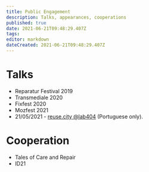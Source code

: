 ```yaml
---
title: Public Engagement
description: Talks, appearances, cooperations
published: true
date: 2021-06-21T09:48:29.407Z
tags: 
editor: markdown
dateCreated: 2021-06-21T09:48:29.407Z
---
```


# Talks

 - Reparatur Festival 2019
 - Transmediale 2020
 - Fixfest 2020
 - Mozfest 2021
 - 21/05/2021 - [reuse.city @lab404](https://is.efeefe.me/opendott/reuse-404) (Portuguese only).
 
 # Cooperation
 
  - Tales of Care and Repair
  - ID21